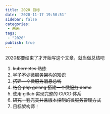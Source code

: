 ```yaml
---
title: 2020 目标
date: '2020-11-17 19:50:51'
sidebar: false
categories:
 - 未来
tags:
 - "2020"
publish: true
---
```


2020都要结束了才开始写这个文章，就当做总结吧

1. ~~kubernetes 熟练~~
2. ~~学了不少微服务架构的知识~~
3. ~~搭建一个微服务消息总线~~
4. ~~结合 php golang 搭建一个微服务 demo~~
5. ~~使用 gitlab 实现完整的 CI/CD 体系~~
6. ~~研究一套完美并且版本控制的微服务管理方式~~
7. 目标架构师！